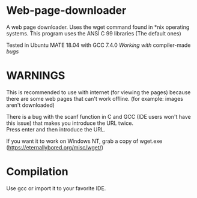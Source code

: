 # Web-page-downloader
A web page downloader. Uses the wget command found in *nix operating systems. 
This program uses the ANSI C 99 libraries (The default ones)

Tested in Ubuntu MATE 18.04 with GCC 7.4.0 *Working with* compiler-made *bugs*

# WARNINGS
  This is recommended to use with internet (for viewing the pages) because there are some web pages that can't work offline. (for example: images aren't downloaded) 
  
  There is a bug with the scanf function in C and GCC (IDE users won't have this issue) that makes you introduce the URL twice.               
  Press enter and then introduce the URL.

  If you want it to work on Windows NT, grab a copy of wget.exe (https://eternallybored.org/misc/wget/) 
# Compilation
Use gcc or import it to your favorite IDE. 
